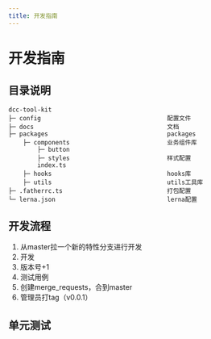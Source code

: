 ```yaml
---
title: 开发指南
---
```


# 开发指南

## 目录说明
```shell
dcc-tool-kit
├─ config                                   配置文件
├─ docs                                     文档
├─ packages                                 packages
    ├─ components                           业务组件库
        ├─ button                           
        ├─ styles                           样式配置
        index.ts                           
    ├─ hooks                                hooks库
    ├─ utils                                utils工具库
├─ .fatherrc.ts                             打包配置
└─ lerna.json                               lerna配置
```

## 开发流程 
1. 从master拉一个新的特性分支进行开发
2. 开发
3. 版本号+1
3. 测试用例
4. 创建merge_requests，合到master
5. 管理员打tag（v0.0.1）

## 单元测试
